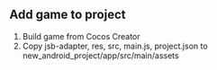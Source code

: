 ## Add game to project
1. Build game from Cocos Creator
2. Copy jsb-adapter, res, src, main.js, project.json to new_android_project/app/src/main/assets